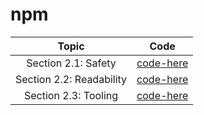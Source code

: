 # npm

| **Topic** | **Code** |
|:---------:|:--------:|
| Section 2.1: Safety | [code-here](/chapters/2/codes/2.0/app.md) |
| Section 2.2: Readability | [code-here](/chapters/2/codes/2.1/app.md) |
| Section 2.3: Tooling | [code-here](/chapters/2/codes/2.2/app.md) |
